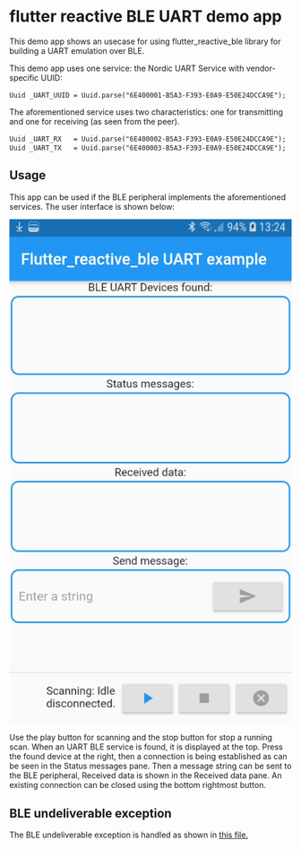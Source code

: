 # flutter reactive BLE UART demo app

This demo app shows an usecase for using flutter_reactive_ble library for building a UART emulation over BLE.

This demo app uses one service: the Nordic UART Service with vendor-specific UUID:

```
Uuid _UART_UUID = Uuid.parse("6E400001-B5A3-F393-E0A9-E50E24DCCA9E");
```

The aforementioned service uses two characteristics: one for transmitting and one for receiving (as seen from the peer).

```
Uuid _UART_RX   = Uuid.parse("6E400002-B5A3-F393-E0A9-E50E24DCCA9E");
Uuid _UART_TX   = Uuid.parse("6E400003-B5A3-F393-E0A9-E50E24DCCA9E");
```

## Usage

This app can be used if the BLE peripheral implements the aforementioned services. The user interface is shown below:

![alt text](./screenshot.png "User interface")

Use the play button for scanning and the stop button for stop a running scan. When an UART BLE service is found, it is displayed at the top. Press the found device at the right, then a connection is being established as can be seen in the Status messages pane. Then a message string can be sent to the BLE peripheral, Received data is shown in the Received data pane. An existing connection can be closed using the bottom rightmost button.

## BLE undeliverable exception

The BLE undeliverable exception is handled as shown in [this file.](./android/app/src/main/kotlin/com/example/ble_testapp/MainActivity.kt)

